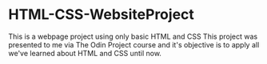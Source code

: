 # HTML-CSS-WebsiteProject
This is a webpage project using only basic HTML and CSS
  This project was presented to me via The Odin Project course and it's objective is to apply all we've learned about HTML and CSS until now.
